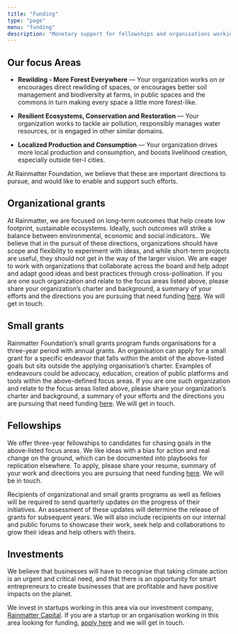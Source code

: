 ```yaml
---
title: "Funding"
type: "page"
menu: "funding"
description: "Monetary support for fellowships and organisations working for the environment and conservation."
---
```


## **Our focus Areas**

- **Rewilding - More Forest Everywhere** — Your organization works on or encourages direct rewilding of spaces, or encourages better soil management and biodiversity at farms, in public spaces and the commons in turn making every space a little more forest-like.
  
- **Resilient Ecosystems, Conservation and Restoration** — Your organization works to tackle air pollution, responsibly manages water resources, or is engaged in other similar domains.
  
- **Localized Production and Consumption** — Your organization drives more local production and consumption, and boosts livelihood creation, especially outside tier-I cities.

At Rainmatter Foundation, we believe that these are important directions to pursue, and would like to enable and support such efforts.

## **Organizational grants**

At Rainmatter, we are focused on long-term outcomes that help create low footprint, sustainable ecosystems. Ideally, such outcomes will  strike a balance between environmental, economic and social indicators.. 
We believe that in the pursuit of these directions, organizations should have scope and flexibility to experiment with ideas, and while short-term projects are useful, they should not get in the way of the larger vision. We are eager to work with organizations that collaborate across the board and help adopt and adapt good ideas and best practices through cross-pollination. If you are one such organization and relate to the focus areas listed above, please share your organization’s charter and background, a summary of your efforts and the directions you are pursuing that need funding [here](mailto:info@rainmatter.org). We will get in touch.


## **Small grants**

Rainmatter Foundation’s small grants program funds organisations for a three-year period with annual grants. An organisation can apply for a small grant for a specific endeavor that falls within the ambit of the above-listed goals but sits outside the applying organisation’s charter. Examples of endeavours could be advocacy, education, creation of public platforms and tools within the above-defined focus areas. If you are one such organization and relate to the focus areas listed above, please share your organization’s charter and background, a summary of your efforts and the directions you are pursuing that need funding [here](mailto:info@rainmatter.org). We will get in touch.

## Fellowships

We offer three-year fellowships to candidates for chasing goals in the above-listed focus areas. We like ideas with a bias for action and real change on the ground, which can be documented   into playbooks for replication elsewhere. To apply, please share your resume, summary of your work and directions you are pursuing that need funding [here](mailto:info@rainmatter.org). We will be in touch.

Recipients of organizational and small grants programs as well as fellows will be required to send quarterly updates on the progress of their initiatives. An assessment of these updates will determine the release of grants for subsequent years. We will also include recipients on our internal and public forums to showcase their work, seek help and collaborations to grow their ideas and help others with theirs.


## Investments

We believe that businesses will have to recognise that taking climate action is an urgent and critical need, and that there is an opportunity for smart entrepreneurs to create businesses that are profitable and have positive impacts on the planet.

We invest in startups working in this area via our investment company, [Rainmatter Capital](https://rainmatter.com/). If you are a startup or an organisation working in this area looking for funding, [apply here](https://forms.gle/88D9cKMan27qa5R57) and we will get in touch.